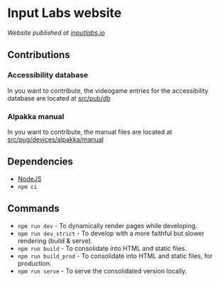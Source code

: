 # Input Labs website

*Website published at [inputlabs.io](https://inputlabs.io)*

## Contributions

### Accessibility database
In you want to contribute, the videogame entries for the accessibility database are located at [src/pub/db](./src/pug/db)

### Alpakka manual
In you want to contribute, the manual files are located at [src/pug/devices/alpakka/manual](./src/pug/devices/alpakka/manual)

## Dependencies

- [NodeJS](https://nodejs.org)
- `npm ci`

## Commands

- `npm run dev` - To dynamically render pages while developing.
- `npm run dev_strict` - To develop with a more faithful but slower rendering (build & serve).
- `npm run build` - To consolidate into HTML and static files.
- `npm run build_prod` - To consolidate into HTML and static files, for production.
- `npm run serve` - To serve the consolidated version locally.
